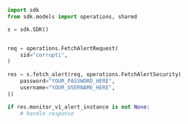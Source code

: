 <!-- Start SDK Example Usage -->
```python
import sdk
from sdk.models import operations, shared

s = sdk.SDK()


req = operations.FetchAlertRequest(
    sid="corrupti",
)
    
res = s.fetch_alert(req, operations.FetchAlertSecurity(
    password="YOUR_PASSWORD_HERE",
    username="YOUR_USERNAME_HERE",
))

if res.monitor_v1_alert_instance is not None:
    # handle response
```
<!-- End SDK Example Usage -->
